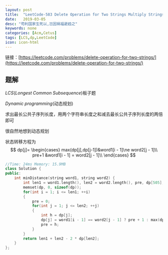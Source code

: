 ```yaml
---
layout: post
title:  "LeetCode-583 Delete Operation for Two Strings Multiply Strings"
date:   2019-03-05
desc: "苟利国家生死以,岂因祸福避趋之"
keywords: none
categories: [Acm,Cetus]
tags: [LCS,dp,LeetCode]
icon: icon-html
---
```


链接：[https://leetcode.com/problems/delete-operation-for-two-strings/](https://leetcode.com/problems/delete-operation-for-two-strings/)

## 题解

$LCS(Longest\;Common\;Subsequence)$板子题

$Dynamic\;programming$(动态规划)

求出最长公共子序列长度，用两个字符串长度之和减去最长公共子序列长度的两倍即可

很自然地想到动态规划

状态转移方程为
$$
dp[j]=
\begin{cases}
max(dp[j],dp[j-1])&word1[i - 1]\ne word2[j - 1]\\
pre+1 &word1[i - 1] = word2[j - 1]\\
\end{cases}
$$

```c++
//Time: 24ms Memory: 15.9MB
class Solution {
public:
	int minDistance(string word1, string word2) {
		int len1 = word1.length(), len2 = word2.length(), pre, dp[505];
		memset(dp, 0, sizeof(dp));
		for(int i = 1; i <= len1; ++i)
		{
			pre = 0;
			for(int j = 1; j <= len2; ++j)
			{
				int h = dp[j];
				dp[j] = word1[i - 1] == word2[j - 1] ? pre + 1 : max(dp[j], dp[j - 1]);
				pre = h;
			}
		}
		return len1 + len2 - 2 * dp[len2];
	}
};
```



